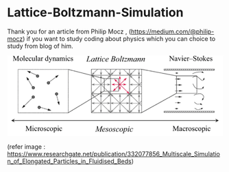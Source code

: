 # Lattice-Boltzmann-Simulation

Thank you for an article from Philip Mocz , (https://medium.com/@philip-mocz) if you want to study coding about physics which you can choice to study from blog of him. 

![MAPPING](Image/Tables.png)

(refer image : https://www.researchgate.net/publication/332077856_Multiscale_Simulation_of_Elongated_Particles_in_Fluidised_Beds)
